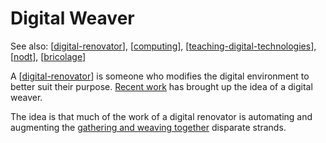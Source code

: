 # Digital Weaver

See also: [[digital-renovator]], [[computing]], [[teaching-digital-technologies]], [[nodt]], [[bricolage]]

A [[digital-renovator]] is someone who modifies the digital environment to better suit their purpose. [Recent work](../../sense/Paper-Ideas/gatherers-weavers-augmenters.md) has brought up the idea of a digital weaver.

The idea is that much of the work of a digital renovator is automating and augmenting the [gathering and weaving together](../CASA/bad_set-casa-gather-weave.md#gathering-weaving-and-epistemic-fluency) disparate strands.




[//begin]: # "Autogenerated link references for markdown compatibility"
[digital-renovator]: digital-renovator "Digital Renovation"
[computing]: computing "Computing"
[teaching-digital-technologies]: <../Teaching/Digital Technologies/teaching-digital-technologies> "Teaching Digital Technologies"
[nodt]: ../nodt/nodt "Nature of Digital Technology"
[bricolage]: ../Bricolage/bricolage "Bricolage"
[//end]: # "Autogenerated link references"
